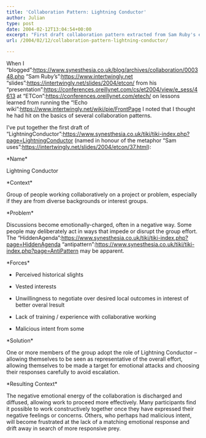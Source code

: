 ```yaml
---
title: 'Collaboration Pattern: Lightning Conductor'
author: Julian
type: post
date: 2004-02-12T13:04:54+00:00
excerpt: "First draft collaboration pattern extracted from Sam Ruby's experience with the !Echo wiki"
url: /2004/02/12/collaboration-pattern-lightning-conductor/

---
```

When I &#8220;blogged&#8221;:https://www.synesthesia.co.uk/blog/archives/collaboration/000348.php &#8220;Sam Ruby&#8217;s&#8221;:https://www.intertwingly.net &#8220;slides&#8221;:https://intertwingly.net/slides/2004/etcon/ from his &#8220;presentation&#8221;:https://conferences.oreillynet.com/cs/et2004/view/e_sess/4613 at &#8220;ETCon&#8221;:https://conferences.oreillynet.com/etech/ on lessons learned from running the &#8220;!Echo wiki&#8221;:https://www.intertwingly.net/wiki/pie/FrontPage I noted that I thought he had hit on the basics of several collaboration patterns.

I&#8217;ve put together the first draft of &#8220;LightningConductor&#8221;:https://www.synesthesia.co.uk/tiki/tiki-index.php?page=LightningConductor (named in honour of the metaphor &#8220;Sam uses&#8221;:https://intertwingly.net/slides/2004/etcon/37.html):

\*Name\*

Lightning Conductor

\*Context\*

Group of people working collaboratively on a project or problem, especially if they are from diverse backgrounds or interest groups.

\*Problem\*

Discussions become emotionally-charged, often in a negative way. Some people may deliberately act in ways that impede or disrupt the group effort. The &#8220;HiddenAgenda&#8221;:https://www.synesthesia.co.uk/tiki/tiki-index.php?page=HiddenAgenda &#8220;antipattern&#8221;:https://www.synesthesia.co.uk/tiki/tiki-index.php?page=AntiPattern may be apparent.

\*Forces\*

* Perceived historical slights
  
* Vested interests
  
* Unwillingness to negotiate over desired local outcomes in interest of better overal lresult
  
* Lack of training / experience with collaborative working
  
* Malicious intent from some 

\*Solution\*

One or more members of the group adopt the role of Lightning Conductor &#8211; allowing themselves to be seen as representative of the overall effort, allowing themselves to be made a target for emotional attacks and choosing their responses carefully to avoid escalation.

\*Resulting Context\*

The negative emotional energy of the collaboration is discharged and diffused, allowing work to proceed more effectively. Many participants find it possible to work constructively together once they have expressed their negative feelings or concerns. Others, who perhaps had malicious intent, will become frustrated at the lack of a matching emotional response and drift away in search of more responsive prey.